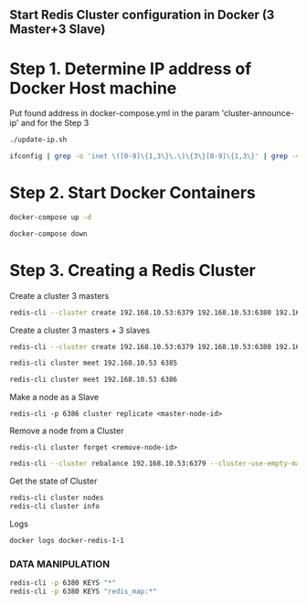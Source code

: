 ## Start Redis Cluster configuration in Docker (3 Master+3 Slave)

# Step 1. Determine IP address of Docker Host machine
Put found address in docker-compose.yml in the param 'cluster-announce-ip' and for the Step 3

```Bash
./update-ip.sh
```
```Bash
ifconfig | grep -o 'inet \([0-9]\{1,3\}\.\)\{3\}[0-9]\{1,3\}' | grep -v '127.0.0.1' | awk '{print $2}' | head -n 1
```

# Step 2. Start Docker Containers
```Bash
docker-compose up -d
```
```Bash
docker-compose down
```
# Step 3. Creating a Redis Cluster

Create a cluster 3 masters
```Bash
redis-cli --cluster create 192.168.10.53:6379 192.168.10.53:6380 192.168.10.53:6381 --cluster-yes
```
Create a cluster 3 masters + 3 slaves
```Bash
redis-cli --cluster create 192.168.10.53:6379 192.168.10.53:6380 192.168.10.53:6381 192.168.10.53:6382 192.168.10.53:6383 192.168.10.53:6384 --cluster-replicas 1 --cluster-yes
```
```Bash
redis-cli cluster meet 192.168.10.53 6385
```
```Bash
redis-cli cluster meet 192.168.10.53 6386
```
Make a node as a Slave
```
redis-cli -p 6386 cluster replicate <master-node-id>
```
Remove a node from a Cluster
```
redis-cli cluster forget <remove-node-id>
```

```Bash
redis-cli --cluster rebalance 192.168.10.53:6379 --cluster-use-empty-masters
```
Get the state of Cluster
```Bash
redis-cli cluster nodes
redis-cli cluster info
```
Logs
```Bash
docker logs docker-redis-1-1
```

### DATA MANIPULATION

```Bash
redis-cli -p 6380 KEYS "*"
redis-cli -p 6380 KEYS "redis_map:*"
```

